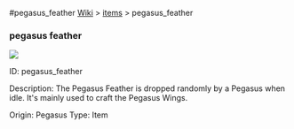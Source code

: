 #pegasus_feather
<a href="/wiki.html">Wiki</a> > <a href="/posts/wiki/items/index.html">items</a> > <a>pegasus_feather</a>
<div class="iteminfo">
<h3>pegasus feather</h3>
<img class="pixelimage" src="https://dragon-force-studio.com/images/EF_wiki/pegasus_feather.png">

<a class="iteminfoitem">ID: pegasus_feather</a></div>
Description:  The Pegasus Feather is dropped randomly by a Pegasus when idle.  It's mainly used to craft the Pegasus Wings.

Origin:  Pegasus
Type:  Item
